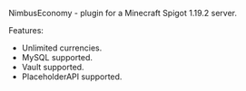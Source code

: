 NimbusEconomy - plugin for a Minecraft Spigot 1.19.2 server.

Features:
 - Unlimited currencies.
 - MySQL supported.
 - Vault supported.
 - PlaceholderAPI supported.
